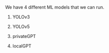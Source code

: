We have 4 different ML models that we can run.

1. YOLOv3




2. YOLOv5




3. privateGPT




4. localGPT



